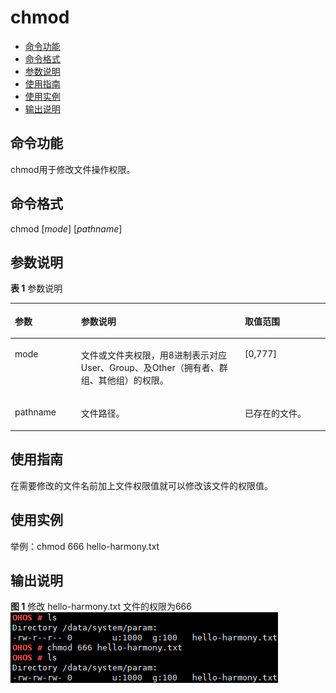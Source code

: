 # chmod<a name="ZH-CN_TOPIC_0000001052170278"></a>

-   [命令功能](#section13992936121418)
-   [命令格式](#section63342439147)
-   [参数说明](#section894414671411)
-   [使用指南](#section182415221419)
-   [使用实例](#section8518195718147)
-   [输出说明](#section127391818158)

## 命令功能<a name="section13992936121418"></a>

chmod用于修改文件操作权限。

## 命令格式<a name="section63342439147"></a>

chmod \[_mode_\] \[_pathname_\]

## 参数说明<a name="section894414671411"></a>

**表 1**  参数说明

<a name="table1049mcpsimp"></a>
<table><thead align="left"><tr id="row1055mcpsimp"><th class="cellrowborder" valign="top" width="21%" id="mcps1.2.4.1.1"><p id="p1057mcpsimp"><a name="p1057mcpsimp"></a><a name="p1057mcpsimp"></a>参数</p>
</th>
<th class="cellrowborder" valign="top" width="52%" id="mcps1.2.4.1.2"><p id="p1059mcpsimp"><a name="p1059mcpsimp"></a><a name="p1059mcpsimp"></a>参数说明</p>
</th>
<th class="cellrowborder" valign="top" width="27%" id="mcps1.2.4.1.3"><p id="p1061mcpsimp"><a name="p1061mcpsimp"></a><a name="p1061mcpsimp"></a>取值范围</p>
</th>
</tr>
</thead>
<tbody><tr id="row1062mcpsimp"><td class="cellrowborder" valign="top" width="21%" headers="mcps1.2.4.1.1 "><p id="p1064mcpsimp"><a name="p1064mcpsimp"></a><a name="p1064mcpsimp"></a>mode</p>
</td>
<td class="cellrowborder" valign="top" width="52%" headers="mcps1.2.4.1.2 "><p id="p13519122819294"><a name="p13519122819294"></a><a name="p13519122819294"></a>文件或文件夹权限，用8进制表示对应User、Group、及Other（拥有者、群组、其他组）的权限。</p>
</td>
<td class="cellrowborder" valign="top" width="27%" headers="mcps1.2.4.1.3 "><p id="p182181026104214"><a name="p182181026104214"></a><a name="p182181026104214"></a>[0,777]</p>
</td>
</tr>
<tr id="row172161126124218"><td class="cellrowborder" valign="top" width="21%" headers="mcps1.2.4.1.1 "><p id="p12217026154215"><a name="p12217026154215"></a><a name="p12217026154215"></a>pathname</p>
</td>
<td class="cellrowborder" valign="top" width="52%" headers="mcps1.2.4.1.2 "><p id="p4218826194210"><a name="p4218826194210"></a><a name="p4218826194210"></a>文件路径。</p>
</td>
<td class="cellrowborder" valign="top" width="27%" headers="mcps1.2.4.1.3 "><p id="p13872195215290"><a name="p13872195215290"></a><a name="p13872195215290"></a>已存在的文件。</p>
</td>
</tr>
</tbody>
</table>

## 使用指南<a name="section182415221419"></a>

在需要修改的文件名前加上文件权限值就可以修改该文件的权限值。

## 使用实例<a name="section8518195718147"></a>

举例：chmod 666 hello-harmony.txt

## 输出说明<a name="section127391818158"></a>

**图 1**  修改 hello-harmony.txt 文件的权限为666<a name="fig501223144912"></a>  
![](figures/修改-hello-harmony-txt-文件的权限为666.png "修改-hello-harmony-txt-文件的权限为666")

